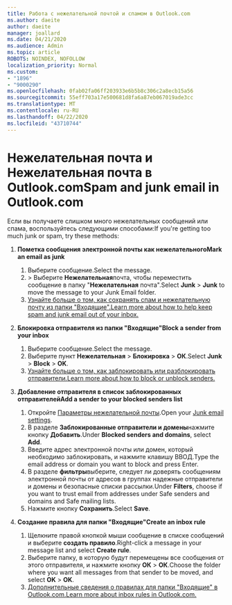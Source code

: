 ```yaml
---
title: Работа с нежелательной почтой и спамом в Outlook.com
ms.author: daeite
author: daeite
manager: joallard
ms.date: 04/21/2020
ms.audience: Admin
ms.topic: article
ROBOTS: NOINDEX, NOFOLLOW
localization_priority: Normal
ms.custom:
- "1896"
- "9000290"
ms.openlocfilehash: 0fab02fa06ff203933e6b5b8c306c2a8ecb15a56
ms.sourcegitcommit: 55eff703a17e500681d8fa6a87eb067019ade3cc
ms.translationtype: MT
ms.contentlocale: ru-RU
ms.lasthandoff: 04/22/2020
ms.locfileid: "43710744"
---
```

# <a name="spam-and-junk-email-in-outlookcom"></a><span data-ttu-id="ac1b2-102">Нежелательная почта и Нежелательная почта в Outlook.com</span><span class="sxs-lookup"><span data-stu-id="ac1b2-102">Spam and junk email in Outlook.com</span></span>

<span data-ttu-id="ac1b2-103">Если вы получаете слишком много нежелательных сообщений или спама, воспользуйтесь следующими способами:</span><span class="sxs-lookup"><span data-stu-id="ac1b2-103">If you're getting too much junk or spam, try these methods:</span></span>

1. <span data-ttu-id="ac1b2-104">**Пометка сообщения электронной почты как нежелательного**</span><span class="sxs-lookup"><span data-stu-id="ac1b2-104">**Mark an email as junk**</span></span>
    1. <span data-ttu-id="ac1b2-105">Выберите сообщение.</span><span class="sxs-lookup"><span data-stu-id="ac1b2-105">Select the message.</span></span>
    1. <span data-ttu-id="ac1b2-106"> > Выберите **Нежелательная**почта, чтобы переместить сообщение в папку "**Нежелательная** почта".</span><span class="sxs-lookup"><span data-stu-id="ac1b2-106">Select **Junk** > **Junk** to move the message to your Junk Email folder.</span></span>
    1. [<span data-ttu-id="ac1b2-107">Узнайте больше о том, как сохранять спам и нежелательную почту из папки "Входящие".</span><span class="sxs-lookup"><span data-stu-id="ac1b2-107">Learn more about how to help keep spam and junk email out of your inbox.</span></span>](https://support.office.com/article/a3ece97b-82f8-4a5e-9ac3-e92fa6427ae4?wt.mc_id=Office_Outlook_com_Alchemy)

1. <span data-ttu-id="ac1b2-108">**Блокировка отправителя из папки "Входящие"**</span><span class="sxs-lookup"><span data-stu-id="ac1b2-108">**Block a sender from your inbox**</span></span>
    1. <span data-ttu-id="ac1b2-109">Выберите сообщение.</span><span class="sxs-lookup"><span data-stu-id="ac1b2-109">Select the message.</span></span>
    1. <span data-ttu-id="ac1b2-110">Выберите пункт **Нежелательная** > **Блокировка** > **ОК**.</span><span class="sxs-lookup"><span data-stu-id="ac1b2-110">Select **Junk** > **Block** > **OK**.</span></span>
    1. [<span data-ttu-id="ac1b2-111">Узнайте больше о том, как заблокировать или разблокировать отправители.</span><span class="sxs-lookup"><span data-stu-id="ac1b2-111">Learn more about how to block or unblock senders.</span></span>](https://support.office.com/article/afba1c94-77bb-4f50-8b85-057cf52f4d5e?wt.mc_id=Office_Outlook_com_Alchemy)

1. <span data-ttu-id="ac1b2-112">**Добавление отправителя в список заблокированных отправителей**</span><span class="sxs-lookup"><span data-stu-id="ac1b2-112">**Add a sender to your blocked senders list**</span></span>
    1. <span data-ttu-id="ac1b2-113">Откройте [Параметры нежелательной почты](https://outlook.live.com/mail/options/mail/junkEmail/blockedSendersAndDomainsV2).</span><span class="sxs-lookup"><span data-stu-id="ac1b2-113">Open your [Junk email settings](https://outlook.live.com/mail/options/mail/junkEmail/blockedSendersAndDomainsV2).</span></span>
    1. <span data-ttu-id="ac1b2-114">В разделе **Заблокированные отправители и домены**нажмите кнопку **Добавить**.</span><span class="sxs-lookup"><span data-stu-id="ac1b2-114">Under **Blocked senders and domains**, select **Add**.</span></span>
    1. <span data-ttu-id="ac1b2-115">Введите адрес электронной почты или домен, который необходимо заблокировать, и нажмите клавишу ВВОД.</span><span class="sxs-lookup"><span data-stu-id="ac1b2-115">Type the email address or domain you want to block and press Enter.</span></span>
    1. <span data-ttu-id="ac1b2-116">В разделе **фильтры**выберите, следует ли доверять сообщениям электронной почты от адресов в группах надежные отправители и домены и безопасные списки рассылки.</span><span class="sxs-lookup"><span data-stu-id="ac1b2-116">Under **Filters**, choose if you want to trust email from addresses under Safe senders and domains and Safe mailing lists.</span></span>
    1. <span data-ttu-id="ac1b2-117">Нажмите кнопку **Сохранить**.</span><span class="sxs-lookup"><span data-stu-id="ac1b2-117">Select **Save**.</span></span>

1. <span data-ttu-id="ac1b2-118">**Создание правила для папки "Входящие"**</span><span class="sxs-lookup"><span data-stu-id="ac1b2-118">**Create an inbox rule**</span></span>
    1. <span data-ttu-id="ac1b2-119">Щелкните правой кнопкой мыши сообщение в списке сообщений и выберите **создать правило**.</span><span class="sxs-lookup"><span data-stu-id="ac1b2-119">Right-click a message in your message list and select **Create rule**.</span></span>
    1. <span data-ttu-id="ac1b2-120">Выберите папку, в которую будут перемещены все сообщения от этого отправителя, и нажмите кнопку **ОК** > **ОК**.</span><span class="sxs-lookup"><span data-stu-id="ac1b2-120">Choose the folder where you want all messages from that sender to be moved, and select **OK** > **OK**.</span></span>
    1. [<span data-ttu-id="ac1b2-121">Дополнительные сведения о правилах для папки "Входящие" в Outlook.com.</span><span class="sxs-lookup"><span data-stu-id="ac1b2-121">Learn more about inbox rules in Outlook.com.</span></span>](https://support.office.com/article/4b094371-a5d7-49bd-8b1b-4e4896a7cc5d?wt.mc_id=Office_Outlook_com_Alchemy)